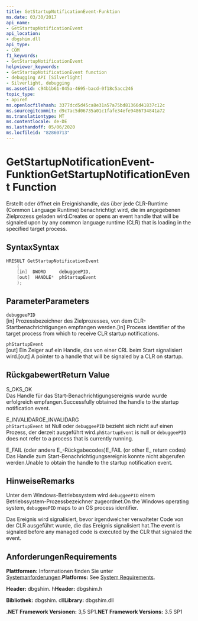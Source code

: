```yaml
---
title: GetStartupNotificationEvent-Funktion
ms.date: 03/30/2017
api_name:
- GetStartupNotificationEvent
api_location:
- dbgshim.dll
api_type:
- COM
f1_keywords:
- GetStartupNotificationEvent
helpviewer_keywords:
- GetStartupNotificationEvent function
- debugging API [Silverlight]
- Silverlight, debugging
ms.assetid: c94b1b61-045a-4695-bacd-0f18c5acc246
topic_type:
- apiref
ms.openlocfilehash: 3377dcd5d45ca8e31a57a75bd81366d41837c12c
ms.sourcegitcommit: d9c7ac5d06735a01c1fafe34efe9486734841a72
ms.translationtype: MT
ms.contentlocale: de-DE
ms.lasthandoff: 05/06/2020
ms.locfileid: "82860713"
---
```

# <a name="getstartupnotificationevent-function"></a><span data-ttu-id="99468-102">GetStartupNotificationEvent-Funktion</span><span class="sxs-lookup"><span data-stu-id="99468-102">GetStartupNotificationEvent Function</span></span>
<span data-ttu-id="99468-103">Erstellt oder öffnet ein Ereignishandle, das über jede CLR-Runtime (Common Language Runtime) benachrichtigt wird, die im angegebenen Zielprozess geladen wird.</span><span class="sxs-lookup"><span data-stu-id="99468-103">Creates or opens an event handle that will be signaled upon by any common language runtime (CLR) that is loading in the specified target process.</span></span>  
  
## <a name="syntax"></a><span data-ttu-id="99468-104">Syntax</span><span class="sxs-lookup"><span data-stu-id="99468-104">Syntax</span></span>  
  
```cpp  
HRESULT GetStartupNotificationEvent  
    (  
    [in]  DWORD     debuggeePID,  
    [out]  HANDLE*  phStartupEvent  
    );  
```  
  
## <a name="parameters"></a><span data-ttu-id="99468-105">Parameter</span><span class="sxs-lookup"><span data-stu-id="99468-105">Parameters</span></span>  
 `debuggeePID`  
 <span data-ttu-id="99468-106">[in] Prozessbezeichner des Zielprozesses, von dem CLR-Startbenachrichtigungen empfangen werden.</span><span class="sxs-lookup"><span data-stu-id="99468-106">[in] Process identifier of the target process from which to receive CLR startup notifications.</span></span>  
  
 `phStartupEvent`  
 <span data-ttu-id="99468-107">[out] Ein Zeiger auf ein Handle, das von einer CRL beim Start signalisiert wird.</span><span class="sxs-lookup"><span data-stu-id="99468-107">[out] A pointer to a handle that will be signaled by a CLR on startup.</span></span>  
  
## <a name="return-value"></a><span data-ttu-id="99468-108">Rückgabewert</span><span class="sxs-lookup"><span data-stu-id="99468-108">Return Value</span></span>  
 <span data-ttu-id="99468-109">S_OK</span><span class="sxs-lookup"><span data-stu-id="99468-109">S_OK</span></span>  
 <span data-ttu-id="99468-110">Das Handle für das Start-Benachrichtigungsereignis wurde wurde erfolgreich empfangen.</span><span class="sxs-lookup"><span data-stu-id="99468-110">Successfully obtained the handle to the startup notification event.</span></span>  
  
 <span data-ttu-id="99468-111">E_INVALIDARG</span><span class="sxs-lookup"><span data-stu-id="99468-111">E_INVALIDARG</span></span>  
 <span data-ttu-id="99468-112">`phStartupEvent` ist Null oder `debuggeePID` bezieht sich nicht auf einen Prozess, der derzeit ausgeführt wird.</span><span class="sxs-lookup"><span data-stu-id="99468-112">`phStartupEvent` is null or `debuggeePID` does not refer to a process that is currently running.</span></span>  
  
 <span data-ttu-id="99468-113">E_FAIL (oder andere E_-Rückgabecodes)</span><span class="sxs-lookup"><span data-stu-id="99468-113">E_FAIL (or other E_ return codes)</span></span>  
 <span data-ttu-id="99468-114">Das Handle zum Start-Benachrichtigungsereignis konnte nicht abgerufen werden.</span><span class="sxs-lookup"><span data-stu-id="99468-114">Unable to obtain the handle to the startup notification event.</span></span>  
  
## <a name="remarks"></a><span data-ttu-id="99468-115">Hinweise</span><span class="sxs-lookup"><span data-stu-id="99468-115">Remarks</span></span>  
 <span data-ttu-id="99468-116">Unter dem Windows-Betriebssystem wird `debuggeePID` einem Betriebssystem-Prozessbezeichner zugeordnet.</span><span class="sxs-lookup"><span data-stu-id="99468-116">On the Windows operating system, `debuggeePID` maps to an OS process identifier.</span></span>  
  
 <span data-ttu-id="99468-117">Das Ereignis wird signalisiert, bevor irgendwelcher verwalteter Code von der CLR ausgeführt wurde, die das Ereignis signalisiert hat.</span><span class="sxs-lookup"><span data-stu-id="99468-117">The event is signaled before any managed code is executed by the CLR that signaled the event.</span></span>  
  
## <a name="requirements"></a><span data-ttu-id="99468-118">Anforderungen</span><span class="sxs-lookup"><span data-stu-id="99468-118">Requirements</span></span>  
 <span data-ttu-id="99468-119">**Plattformen:** Informationen finden Sie unter [Systemanforderungen](../../get-started/system-requirements.md).</span><span class="sxs-lookup"><span data-stu-id="99468-119">**Platforms:** See [System Requirements](../../get-started/system-requirements.md).</span></span>  
  
 <span data-ttu-id="99468-120">**Header:** dbgshim. h</span><span class="sxs-lookup"><span data-stu-id="99468-120">**Header:** dbgshim.h</span></span>  
  
 <span data-ttu-id="99468-121">**Bibliothek:** dbgshim. dll</span><span class="sxs-lookup"><span data-stu-id="99468-121">**Library:** dbgshim.dll</span></span>  
  
 <span data-ttu-id="99468-122">**.NET Framework Versionen:** 3,5 SP1</span><span class="sxs-lookup"><span data-stu-id="99468-122">**.NET Framework Versions:** 3.5 SP1</span></span>

